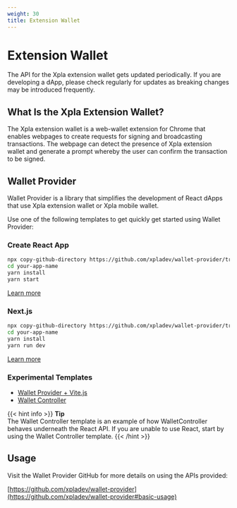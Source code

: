 ```yaml
---
weight: 30
title: Extension Wallet
---
```


# Extension Wallet

The API for the Xpla extension wallet gets updated periodically. If you are developing a dApp, please check regularly for updates as breaking changes may be introduced frequently.

## What Is the Xpla Extension Wallet?

The Xpla extension wallet is a web-wallet extension for Chrome that enables webpages to create requests for signing and broadcasting transactions. The webpage can detect the presence of Xpla extension wallet and generate a prompt whereby the user can confirm the transaction to be signed.

## Wallet Provider

Wallet Provider is a library that simplifies the development of React dApps that use Xpla extension wallet or Xpla mobile wallet.

Use one of the following templates to get quickly get started using Wallet Provider:

### Create React App

```sh
npx copy-github-directory https://github.com/xpladev/wallet-provider/tree/main/templates/create-react-app your-app-name
cd your-app-name
yarn install
yarn start
```

[Learn more](https://github.com/xpladev/wallet-provider/tree/main/templates/create-react-app)

### Next.js

```sh
npx copy-github-directory https://github.com/xpladev/wallet-provider/tree/main/templates/next your-app-name
cd your-app-name
yarn install
yarn run dev
```

[Learn more](https://github.com/xpladev/wallet-provider/tree/main/templates/next)

### Experimental Templates

- [Wallet Provider + Vite.js](https://github.com/xpladev/wallet-provider/tree/main/templates/vite)
- [Wallet Controller](https://github.com/xpladev/wallet-provider/tree/main/templates/wallet-controller)

{{< hint info >}}
**Tip**  
The Wallet Controller template is an example of how WalletController behaves underneath the React API. If you are unable to use React, start by using the Wallet Controller template.
{{< /hint >}}

## Usage

Visit the Wallet Provider GitHub for more details on using the APIs provided:

[https://github.com/xpladev/wallet-provider](https://github.com/xpladev/wallet-provider#basic-usage)
